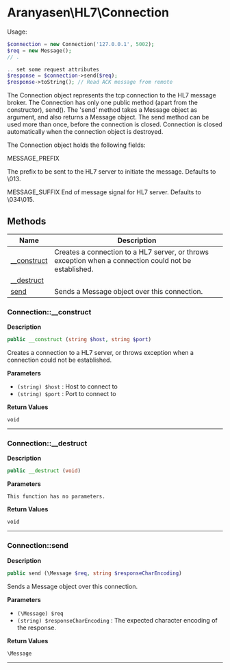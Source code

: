 # Aranyasen\HL7\Connection  

Usage:
```php
$connection = new Connection('127.0.0.1', 5002);
$req = new Message();
// .

.. set some request attributes
$response = $connection->send($req);
$response->toString(); // Read ACK message from remote
```

The Connection object represents the tcp connection to the HL7 message broker. The Connection has only one public
method (apart from the constructor), send(). The 'send' method takes a Message object as argument, and also
returns a Message object. The send method can be used more than once, before the connection is closed.
Connection is closed automatically when the connection object is destroyed.

The Connection object holds the following fields:

MESSAGE_PREFIX

The prefix to be sent to the HL7 server to initiate the
message. Defaults to \013.

MESSAGE_SUFFIX
End of message signal for HL7 server. Defaults to \034\015.  





## Methods

| Name | Description |
|------|-------------|
|[__construct](#connection__construct)|Creates a connection to a HL7 server, or throws exception when a connection could not be established.|
|[__destruct](#connection__destruct)||
|[send](#connectionsend)|Sends a Message object over this connection.|




### Connection::__construct  

**Description**

```php
public __construct (string $host, string $port)
```

Creates a connection to a HL7 server, or throws exception when a connection could not be established. 

 

**Parameters**

* `(string) $host`
: Host to connect to  
* `(string) $port`
: Port to connect to  

**Return Values**

`void`

<hr />


### Connection::__destruct  

**Description**

```php
public __destruct (void)
```

 

 

**Parameters**

`This function has no parameters.`

**Return Values**

`void`

<hr />


### Connection::send  

**Description**

```php
public send (\Message $req, string $responseCharEncoding)
```

Sends a Message object over this connection. 

 

**Parameters**

* `(\Message) $req`
* `(string) $responseCharEncoding`
: The expected character encoding of the response.  

**Return Values**

`\Message`



<hr />

